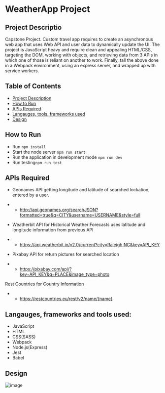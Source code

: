 # WeatherApp Project

## Project Descriptio
Capstone Project.
Custom travel app requires to create an asynchronous web app that uses Web API and user data to dynamically update the UI. The project is JavaScript heavy and require clean and appealing HTML/CSS, targeting the DOM, working with objects, and retrieving data from 3 APIs in which one of those is reliant on another to work. Finally, tall the above done in a Webpack environment, using an express server, and wrapped up with service workers.

## Table of Contents
* [Project Description](#project_description)
* [How to Run](#how_to_run)
* [APIs Required](#APIs_required)
* [Langauges, tools, frameworks used](#langauges_tools_frameworks_used)
* [Design](#design)



## How to Run
- Run ```npm install```
- Start the node server ```npm run start```
- Run the application in development mode ```npm run dev```
- Run testing```npm run test``` 


## APIs Required
- Geonames API getting longitude and latitude of searched lockation, entered by a user.
- - http://api.geonames.org/searchJSON?formatted=true&q=CITY&username=USERNAME&style=full

- Weatherbit API for Historical Weather Forecasts
uses latitude and longitude information from previous API
- - https://api.weatherbit.io/v2.0/current?city=Raleigh,NC&key=API_KEY

- Pixabay API for return pictures for searched location
- - https://pixabay.com/api/?key=API_KEY&q=PLACE&image_type=photo

Rest Countries for Country Information
- - https://restcountries.eu/rest/v2/name/{name}


## Langauges, frameworks and tools used:
- JavaScript
- HTML
- CSS(SASS)
- Webpack
- Node.js(Express)
- Jest
- Babel


## Design

![image](PicturesIsolated.png)
